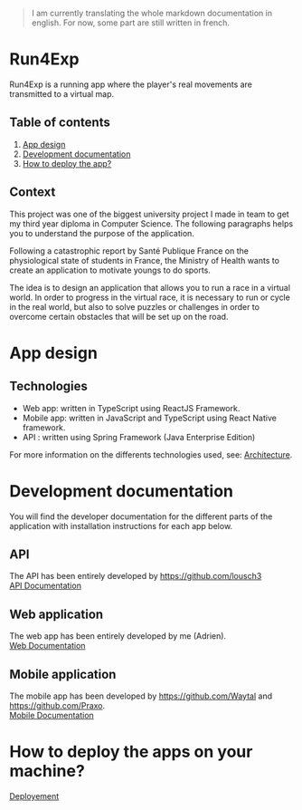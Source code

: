 > I am currently translating the whole markdown documentation in english. For now, some part are still written in french.

# Run4Exp

Run4Exp is a running app where the player's real movements are transmitted to a virtual map.

## Table of contents

1. [App design](#archi)
2. [Development documentation](#developer)
3. [How to deploy the app?](#deploy)

## Context

This project was one of the biggest university project I made in team to get my third year diploma in Computer Science. The following paragraphs helps you to understand the purpose of the application.

Following a catastrophic report by Santé Publique France on the physiological state of students in France, the Ministry of Health wants to create an application to motivate youngs to do sports. 

The idea is to design an application that allows you to run a race in a virtual world. In order to progress in the virtual race, it is necessary to run or cycle in the real world, but also to solve puzzles or challenges in order to overcome certain obstacles that will be set up on the road.

# App design <a name="archi" ></a>

## Technologies
* Web app: written in TypeScript using ReactJS Framework.
* Mobile app: written in JavaScript and TypeScript using React Native framework.
* API : written using Spring Framework (Java Enterprise Edition)

For more information on the differents technologies used, see: [Architecture](./Documentation/architecture.md).

# Development documentation <a name="developer" ></a>

You will find the developer documentation for the different parts of the application with installation instructions for each app below.

## API

The API has been entirely developed by https://github.com/lousch3  
[API Documentation](./Documentation/api.md)

## Web application

The web app has been entirely developed by me (Adrien).  
[Web Documentation](./Documentation/web.md)

## Mobile application

The mobile app has been developed by https://github.com/Waytal and https://github.com/Praxo.  
[Mobile Documentation](./Documentation/mobile.md)

# How to deploy the apps on your machine? <a name="deploy" ></a>

[Deployement](./Documentation/d%C3%A9ploiement.md)
